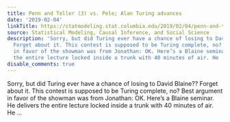 ```yaml
---
title: Penn and Teller (3) vs. Pele; Alan Turing advances
date: '2019-02-04'
linkTitle: https://statmodeling.stat.columbia.edu/2019/02/04/penn-and-teller-3-vs-pele-alan-turing-advances/
source: Statistical Modeling, Causal Inference, and Social Science
description: 'Sorry, but did Turing ever have a chance of losing to David Blaine??
  Forget about it. This contest is supposed to be Turing complete, no? Best argument
  in favor of the showman was from Jonathan: OK. Here’s a Blaine seminar. He delivers
  the entire lecture locked inside a trunk with 40 minutes of air. He ...'
disable_comments: true
---
```

Sorry, but did Turing ever have a chance of losing to David Blaine?? Forget about it. This contest is supposed to be Turing complete, no? Best argument in favor of the showman was from Jonathan: OK. Here’s a Blaine seminar. He delivers the entire lecture locked inside a trunk with 40 minutes of air. He ...